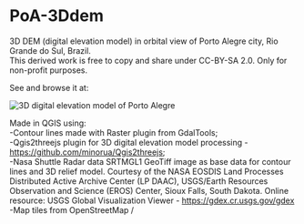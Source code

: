 # PoA-3Ddem

3D DEM (digital elevation model) in orbital view of Porto Alegre city, Rio Grande do Sul, Brazil.  
This derived work is free to copy and share under CC-BY-SA 2.0. Only for non-profit purposes.  
  
See and browse it at:  
  
 ![3D digital elevation model of Porto Alegre](http://i.imgur.com/pyiMjzN.jpg)  
   
Made in QGIS using:  
-Contour lines made with Raster plugin from GdalTools;  
-Qgis2threejs plugin for 3D digital elevation model processing - https://github.com/minorua/Qgis2threejs;  
-Nasa Shuttle Radar data SRTMGL1 GeoTiff image as base data for contour lines and 3D relief model. Courtesy of the NASA EOSDIS Land Processes Distributed Active Archive Center (LP DAAC), USGS/Earth Resources Observation and Science (EROS) Center, Sioux Falls, South Dakota. Online resource: USGS Global Visualization Viewer - https://gdex.cr.usgs.gov/gdex  
-Map tiles from OpenStreetMap / 
